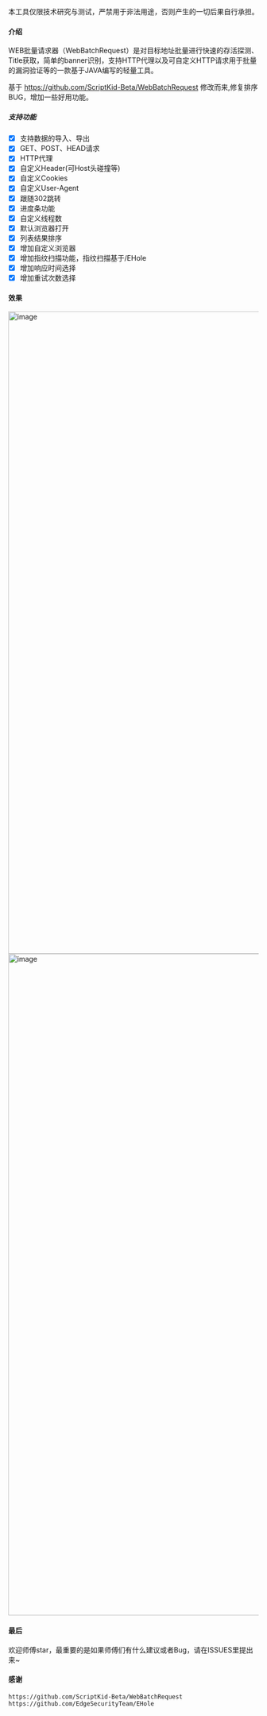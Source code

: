 本工具仅限技术研究与测试，严禁用于非法用途，否则产生的一切后果自行承担。

#### 介绍

WEB批量请求器（WebBatchRequest）是对目标地址批量进行快速的存活探测、Title获取，简单的banner识别，支持HTTP代理以及可自定义HTTP请求用于批量的漏洞验证等的一款基于JAVA编写的轻量工具。

基于 https://github.com/ScriptKid-Beta/WebBatchRequest 修改而来,修复排序BUG，增加一些好用功能。

##### 支持功能

- [x] 支持数据的导入、导出
- [x] GET、POST、HEAD请求
- [x] HTTP代理
- [x] 自定义Header(可Host头碰撞等)
- [x] 自定义Cookies
- [x] 自定义User-Agent
- [x] 跟随302跳转
- [x] 进度条功能
- [x] 自定义线程数
- [x] 默认浏览器打开
- [x] 列表结果排序
- [x] 增加自定义浏览器
- [x] 增加指纹扫描功能，指纹扫描基于/EHole
- [x] 增加响应时间选择
- [x] 增加重试次数选择

#### 效果
<img width="1293" alt="image" src="https://github.com/user-attachments/assets/12305540-2ede-4505-8a45-bc1a9ed8b32a">

<img width="1332" alt="image" src="https://github.com/user-attachments/assets/ff027657-006f-4a3e-9c0c-be52040bc230">




#### 最后

欢迎师傅star，最重要的是如果师傅们有什么建议或者Bug，请在ISSUES里提出来~



#### 感谢

```
https://github.com/ScriptKid-Beta/WebBatchRequest
https://github.com/EdgeSecurityTeam/EHole
```

